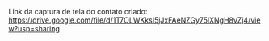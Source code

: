 Link da captura de tela do contato criado: https://drive.google.com/file/d/1T7OLWKksI5jJxFAeNZGy75lXNgH8vZj4/view?usp=sharing
